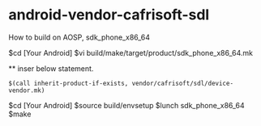 # android-vendor-cafrisoft-sdl


How to build on AOSP, sdk_phone_x86_64

$cd [Your Android]
$vi build/make/target/product/sdk_phone_x86_64.mk
   
   ** inser below statement.

    $(call inherit-product-if-exists, vendor/cafrisoft/sdl/device-vendor.mk)

$cd [Your Android]
$source build/envsetup
$lunch sdk_phone_x86_64
$make 

